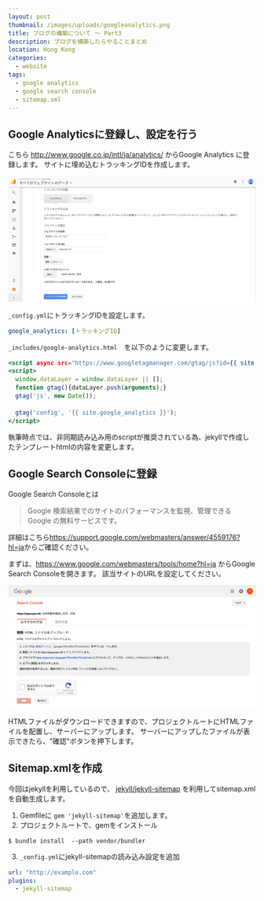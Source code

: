 ```yaml
---
layout: post
thumbnail: /images/uploads/googleanalytics.png
title: ブログの構築について 〜 Part3
description: ブログを構築したらやることまとめ
location: Hong Kong
categories:
  - website
tags:
  - google analytics
  - google search console
  - sitemap.xml
---
```

## Google Analyticsに登録し、設定を行う

こちら <http://www.google.co.jp/intl/ja/analytics/> からGoogle Analytics に登録します。
サイトに埋め込むトラッキングIDを作成します。

![Google Analytics設定](/images/uploads/screen_google_analytics.png)

`_config.yml`にトラッキングIDを設定します。

```config.yml
google_analytics: [トラッキングID]
```

`_includes/google-analytics.html`　を以下のように変更します。

```google-analytics.html
<script async src="https://www.googletagmanager.com/gtag/js?id={{ site.google_analytics }}"></script>
<script>
  window.dataLayer = window.dataLayer || [];
  function gtag(){dataLayer.push(arguments);}
  gtag('js', new Date());

  gtag('config', '{{ site.google_analytics }}');
</script>
```

執筆時点では、非同期読み込み用のscriptが推奨されている為、jekyllで作成したテンプレートhtmlの内容を変更します。

## Google Search Consoleに登録

Google Search Consoleとは

> Google 検索結果でのサイトのパフォーマンスを監視、管理できる Google の無料サービスです。

詳細はこちら<https://support.google.com/webmasters/answer/4559176?hl=ja>からご確認ください。

まずは、<https://www.google.com/webmasters/tools/home?hl=ja> からGoogle Search Consoleを開きます。
該当サイトのURLを設定してください。

![Google Console設定](/images/uploads/screen_google_console.png)

HTMLファイルがダウンロードできますので、プロジェクトルートにHTMLファイルを配置し、サーバーにアップします。
サーバーにアップしたファイルが表示できたら、"確認"ボタンを押下します。


## Sitemap.xmlを作成

今回はjekyllを利用しているので、 [jekyll/jekyll-sitemap](https://github.com/jekyll/jekyll-sitemap) を利用してsitemap.xmlを自動生成します。

1. Gemfileに `gem 'jekyll-sitemap'`を追加します。
2. プロジェクトルートで、gemをインストール


```
$ bundle install  --path vendor/bundler
```

3. `_config.yml`にjekyll-sitemapの読み込み設定を追加

```config.yml
url: "http://example.com"
plugins:
  - jekyll-sitemap
```
